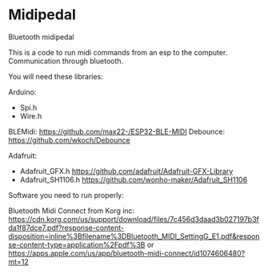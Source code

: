 # Midipedal
Bluetooth midipedal

This is a code to run midi commands from an esp to the computer. Communication through bluetooth.

You will need these libraries:

Arduino: 
-	Spi.h
-	Wire.h

BLEMidi: https://github.com/max22-/ESP32-BLE-MIDI
Debounce: https://github.com/wkoch/Debounce 

Adafruit:
-	Adafruit_GFX.h https://github.com/adafruit/Adafruit-GFX-Library 
-	Adafruit_SH1106.h https://github.com/wonho-maker/Adafruit_SH1106 


Software you need to run properly:

Bluetooth Midi Connect from Korg inc: https://cdn.korg.com/us/support/download/files/7c456d3daad3b027197b3fda1f87dce7.pdf?response-content-disposition=inline%3Bfilename%3DBluetooth_MIDI_SettingG_E1.pdf&response-content-type=application%2Fpdf%3B 
or
https://apps.apple.com/us/app/bluetooth-midi-connect/id1074606480?mt=12 
